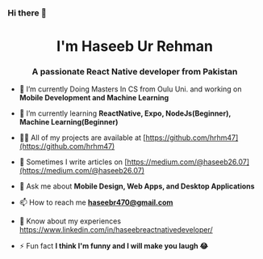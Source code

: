 ### Hi there 👋

<!--
**hrhm47/hrhm47** is a ✨ _special_ ✨ repository because its `README.md` (this file) appears on your GitHub profile.

Here are some ideas to get you started:

- 🔭 I’m currently working on ...
- 🌱 I’m currently learning ...
- 👯 I’m looking to collaborate on ...
- 🤔 I’m looking for help with ...
- 💬 Ask me about ...
- 📫 How to reach me: ...
- 😄 Pronouns: ...
- ⚡ Fun fact: ...
-->
<h1 align="center">I'm Haseeb Ur Rehman</h1>
<h3 align="center">A passionate React Native developer from Pakistan</h3>

- 🔭 I’m currently Doing Masters In CS from Oulu Uni. and  working on **Mobile Development and Machine Learning**

- 🌱 I’m currently learning **ReactNative, Expo, NodeJs(Beginner), Machine Learning(Beginner)**

- 👨‍💻 All of my projects are available at [https://github.com/hrhm47](https://github.com/hrhm47)

- 📝 Sometimes I write articles on [https://medium.com/@haseeb26.07](https://medium.com/@haseeb26.07)

- 💬 Ask me about **Mobile Design, Web Apps, and Desktop Applications**

- 📫 How to reach me **haseebr470@gmail.com**

- 📄 Know about my experiences https://www.linkedin.com/in/haseebreactnativedeveloper/

- ⚡ Fun fact **I think I'm funny and I will make you laugh 😂**




